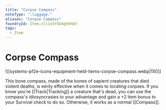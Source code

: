 ```yaml
---
title: "Corpse Compass"
noteType: ":luggage:"
aliases: "Corpse Compass"
foundryId: Item.nll1skYSbAg94hQV
tags:
  - Item
---
```


# Corpse Compass
![[systems-pf2e-icons-equipment-held-items-corpse-compass.webp|150]]

This bone compass, made of the bones of sapient creatures that died violent deaths, is eerily effective when it comes to locating corpses. If you know you're [[Track|Tracking]] a creature that's dead, you can use the compass's idiosyncrasies to your advantage and gain a +2 item bonus to your Survival check to do so. Otherwise, it works as a normal [[Compass]].
